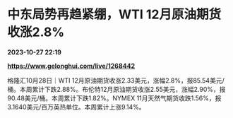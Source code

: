 # 中东局势再趋紧绷，WTI 12月原油期货收涨2.8%

**2023-10-27 22:19**

**https://www.gelonghui.com/live/1268442**

格隆汇10月28日｜WTI 12月原油期货收涨2.33美元，涨幅2.8%，报85.54美元/桶。本周累计下跌2.88%。布伦特12月原油期货收涨2.55美元，涨幅2.90%，报90.48美元/桶。本周累计下跌1.82%。NYMEX 11月天然气期货收跌1.56%，报3.1640美元/百万英热单位。本周累计上涨9.14%。